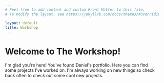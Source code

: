 ```yaml
---
# Feel free to add content and custom Front Matter to this file.
# To modify the layout, see https://jekyllrb.com/docs/themes/#overriding-theme-defaults

layout: default
title: Workshop
---
```


# Welcome to The Workshop!

I'm glad you're here! You've found Daniel's portfolio.
Here you can find some projects I've worked on. I'm always
working on new things so check back often to check out some
cool new projects.

